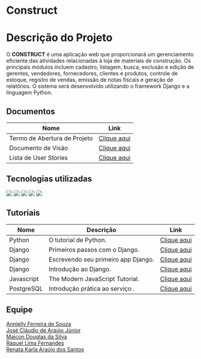 # Construct

# Descrição do Projeto
O **CONSTRUCT** é uma aplicação web que proporcionará um gerenciamento eficiente das atividades relacionadas à loja de materiais de construção. Os principais módulos incluem cadastro, listagem, busca, exclusão e edição de gerentes, vendedores, fornecedores, clientes e produtos, controle de estoque, registro de vendas, emissão de notas fiscais e geração de relatórios. O sistema será desenvolvido utilizando o framework Django e a linguagem Python.
 
## Documentos

| Nome                                  | Link                                                 |
| ------------------------------------- | ---------------------------------------------------- |
| Termo de Abertura de Projeto          | [Clique aqui](docs/doc-termo-abertura.md)            |
| Documento de Visão                    | [Clique aqui](docs/doc-visao.md)                     |
| Lista de User Stories           | [Clique aqui](docs/doc-user-stories.md)|

## Tecnologias utilizadas
<p>
  <img src="https://img.shields.io/badge/Python-14354C?style=for-the-badge&logo=python&logoColor=white"/>
  <img src="https://img.shields.io/badge/Django-092E20?style=for-the-badge&logo=django&logoColor=green"/>
  <img src="https://img.shields.io/badge/JavaScript-323330?style=for-the-badge&logo=javascript&logoColor=F7DF1E"/>
  <img src="https://img.shields.io/badge/Visual_Studio-5C2D91?style=for-the-badge&logo=visual%20studio&logoColor=white"/>
  <img src="https://img.shields.io/badge/PostgreSQL-316192?style=for-the-badge&logo=postgresql&logoColor=white"/>
</p>

## Tutoriais

| Nome       | Descrição                           | Link                                                                                            |
| ---------- | ----------------------------------- | ----------------------------------------------------------------------------------------------- |
| Python     | O tutorial de Python.               | [Clique aqui](https://docs.python.org/pt-br/3/tutorial/index.html)                              |
| Django     | Primeiros passos com o Django.      | [Clique aqui](https://django-portuguese.readthedocs.io/en/1.0/intro/index.html)                 |
| Django     | Escrevendo seu primeiro app Django. | [Clique aqui](https://docs.djangoproject.com/pt-br/3.2/intro/tutorial01/)                       |
| Django     | Introdução ao Django.               | [Clique aqui](https://developer.mozilla.org/pt-BR/docs/Learn/Server-side/Django/Introduction)   |
| Javascript | The Modern JavaScript Tutorial.     | [Clique aqui](https://javascript.info/)                                                         |
| PostgreSQL | Introdução prática ao serviço .     | [Clique aqui](https://blog.geekhunter.com.br/tutorial-postgresql-introducao-pratica-ao-servico/)|

## Equipe
[Annielly Ferreira de Souza](https://github.com/Anniellyfs)  
[José Cláudio de Araújo Júnior](https://github.com/ZeClaudio-Jr)  
[Maicon Douglas da Silva](https://github.com/mdouglas630)  
[Raquel Lima Fernandes](https://github.com/fernandesraquel)  
[Renata Karla Araújo dos Santos](https://github.com/renatak12)